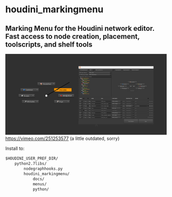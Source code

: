 # houdini_markingmenu
## Marking Menu for the Houdini network editor. Fast access to node creation, placement, toolscripts, and shelf tools

![Image of the Menu and Editor](https://github.com/dchow1992/houdini_markingmenu/blob/master/houdini_markingmenu/docs/mm_screenshot.jpg?raw=true)
https://vimeo.com/251253577 (a little outdated, sorry)

Install to:
```
$HOUDINI_USER_PREF_DIR/
    python2.7libs/
        nodegraphhooks.py
        houdini_markingmenu/
            docs/
            menus/
            python/        
```


